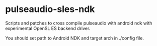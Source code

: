 pulseaudio-sles-ndk
======================

Scripts and patches to cross compile pulseaudio with android ndk with experimental OpenSL ES backend driver.

You should set path to Android NDK and target arch in ./config file.
